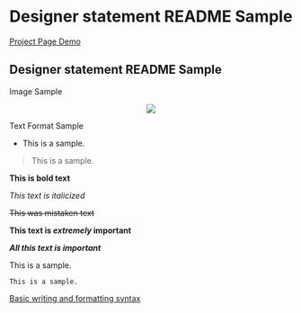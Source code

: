 # Designer statement README Sample

[Project Page Demo](https://creativecodingart2210fall2019section2.github.io/creativeCodingGitHub/projectDemo/projectSubmittingDemo/index.html)


## Designer statement README Sample


Image Sample
<div align=center>
    
![](https://github.com/creativeCodingART2210Fall2019Section2/creativeCodingSyllabus/raw/master/gettingStarted/img/p5jsImages.png)

<div align=left>
<p>   

Text Format Sample

* This is a sample.

> This is a sample.

**This is bold text**

*This text is italicized*

~~This was mistaken text~~

**This text is _extremely_ important**	

***All this text is important***

This is a sample.

    This is a sample.
    
[Basic writing and formatting syntax](https://help.github.com/en/articles/basic-writing-and-formatting-syntax)
